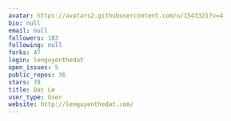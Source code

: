 ```yaml
---
avatar: https://avatars2.githubusercontent.com/u/1543321?v=4
bio: null
email: null
followers: 183
following: null
forks: 47
login: lenguyenthedat
open_issues: 5
public_repos: 36
stars: 78
title: Dat Le
user_type: User
website: http://lenguyenthedat.com/
---
```

